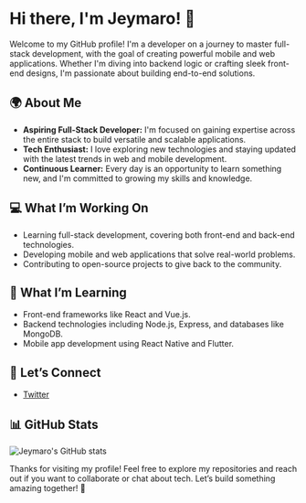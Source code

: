 # Hi there, I'm Jeymaro! 👋

Welcome to my GitHub profile! I'm a developer on a journey to master full-stack development, with the goal of creating powerful mobile and web applications. Whether I'm diving into backend logic or crafting sleek front-end designs, I'm passionate about building end-to-end solutions.

## 🌍 About Me
- **Aspiring Full-Stack Developer:** I'm focused on gaining expertise across the entire stack to build versatile and scalable applications.
- **Tech Enthusiast:** I love exploring new technologies and staying updated with the latest trends in web and mobile development.
- **Continuous Learner:** Every day is an opportunity to learn something new, and I'm committed to growing my skills and knowledge.

## 💻 What I’m Working On
- Learning full-stack development, covering both front-end and back-end technologies.
- Developing mobile and web applications that solve real-world problems.
- Contributing to open-source projects to give back to the community.

## 🌱 What I’m Learning
- Front-end frameworks like React and Vue.js.
- Backend technologies including Node.js, Express, and databases like MongoDB.
- Mobile app development using React Native and Flutter.

## 🤝 Let’s Connect
- [Twitter](https://twitter.com/omarjey_)


## 📊 GitHub Stats
![Jeymaro's GitHub stats](https://github-readme-stats.vercel.app/api?username=your-github-username&show_icons=true&theme=radical)

Thanks for visiting my profile! Feel free to explore my repositories and reach out if you want to collaborate or chat about tech. Let’s build something amazing together! 🚀
```
